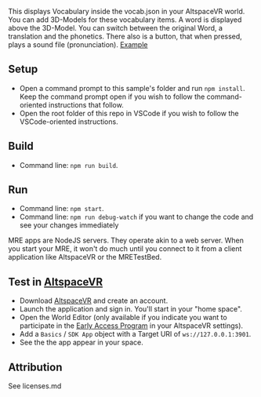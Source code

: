 This displays Vocabulary inside the vocab.json in your AltspaceVR world.
You can add 3D-Models for these vocabulary items.
A word is displayed above the 3D-Model. You can switch between the original Word, a translation and the phonetics.
There also is a button, that when pressed, plays a sound file (pronunciation).
[Example](public/example_picture.png)

## Setup

* Open a command prompt to this sample's folder and run `npm install`. Keep the command prompt open if you wish to follow the command-oriented instructions that follow.
* Open the root folder of this repo in VSCode if you wish to follow the VSCode-oriented instructions.

## Build

* Command line: `npm run build`.

## Run

* Command line: `npm start`.
* Command line: `npm run debug-watch` if you want to change the code and see your changes immediately

MRE apps are NodeJS servers. They operate akin to a web server. When you start your MRE, it won't do much until you connect to it from a client application like AltspaceVR or the MRETestBed.

## Test in [AltspaceVR](https://altvr.com)

* Download [AltspaceVR](https://altvr.com) and create an account.
* Launch the application and sign in. You'll start in your "home space".
* Open the World Editor (only available if you indicate you want to participate in the [Early Access Program](https://altvr.com/early-access-program/) in your AltspaceVR settings).
* Add a `Basics` / `SDK App` object with a Target URI of `ws://127.0.0.1:3901`.
* See the the app appear in your space.

## Attribution

See licenses.md
